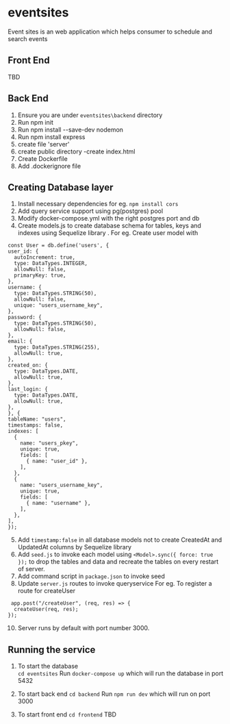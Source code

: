 # eventsites
Event sites is an web application which helps consumer to schedule and search events
## Front End
TBD
## Back End
1. Ensure you are under `eventsites\backend` directory
2. Run npm init
3. Run npm install --save-dev nodemon
4. Run npm install express
5. create file 'server'
6. create public directory
    -create index.html 
7. Create Dockerfile
8. Add .dockerignore file 
## Creating Database layer
  1. Install necessary dependencies for eg. `npm install cors`
  2. Add query service support using pg(postgres) pool
  3. Modify docker-compose.yml with the right postgres port and db
  4. Create models.js to create database schema for tables, keys and indexes  using Sequelize library . For eg. Create user model with
  ```
  const User = db.define('users', {
  user_id: {
    autoIncrement: true,
    type: DataTypes.INTEGER,
    allowNull: false,
    primaryKey: true,
  },
  username: {
    type: DataTypes.STRING(50),
    allowNull: false,
    unique: "users_username_key",
  },
  password: {
    type: DataTypes.STRING(50),
    allowNull: false,
  },
  email: {
    type: DataTypes.STRING(255),
    allowNull: true,
  },
  created_on: {
    type: DataTypes.DATE,
    allowNull: true,
  },
  last_login: {
    type: DataTypes.DATE,
    allowNull: true,
  },
}, {
  tableName: "users",
  timestamps: false,
  indexes: [
    {
      name: "users_pkey",
      unique: true,
      fields: [
        { name: "user_id" },
      ],
    },
    {
      name: "users_username_key",
      unique: true,
      fields: [
        { name: "username" },
      ],
    },
  ],
});
  ```
  5. Add `timestamp:false` in all database models not to create CreatedAt and UpdatedAt columns by Sequelize library
  6. Add `seed.js` to invoke each model using `<Model>.sync({ force: true });` to drop the tables and data and recreate the tables on every restart of server.
  7. Add command script in `package.json` to invoke seed
9. Update `server.js` routes to invoke queryservice 
For eg. To register a route for createUser
```
 app.post("/createUser", (req, res) => {
  createUser(req, res);
});
```
10. Server runs by default with port number 3000.



## Running the service 
1. To start the database  
`cd eventsites` 
 Run `docker-compose up` which will run the database in port 5432

2. To start back end 
`cd backend`
Run `npm run dev`  which will run on port 3000 

3. To start front end
`cd frontend` 
TBD 






